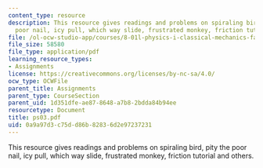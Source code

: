 ```yaml
---
content_type: resource
description: This resource gives readings and problems on spiraling bird, pity the
  poor nail, icy pull, which way slide, frustrated monkey, friction tutorial and others.
file: /ol-ocw-studio-app/courses/8-01l-physics-i-classical-mechanics-fall-2005/0a9a97d3c75dd86b82836d2e97237231_ps03.pdf
file_size: 58580
file_type: application/pdf
learning_resource_types:
- Assignments
license: https://creativecommons.org/licenses/by-nc-sa/4.0/
ocw_type: OCWFile
parent_title: Assignments
parent_type: CourseSection
parent_uid: 1d351dfe-ae87-8648-a7b8-2bdda84b94ee
resourcetype: Document
title: ps03.pdf
uid: 0a9a97d3-c75d-d86b-8283-6d2e97237231
---
```

This resource gives readings and problems on spiraling bird, pity the poor nail, icy pull, which way slide, frustrated monkey, friction tutorial and others.
